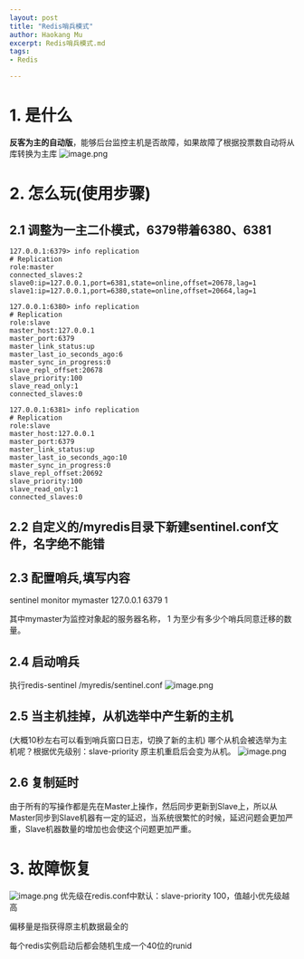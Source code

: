 ```yaml
---
layout: post
title: "Redis哨兵模式"
author: Haokang Mu
excerpt: Redis哨兵模式.md
tags:
- Redis

---
```


# 1. 是什么
**反客为主的自动版**，能够后台监控主机是否故障，如果故障了根据投票数自动将从库转换为主库
![image.png](https://cdn.nlark.com/yuque/0/2022/png/25452040/1645519791034-0b2a69d4-5bd9-4a3f-b442-9e80b089ce60.png#clientId=u68a966f3-14a1-4&crop=0&crop=0&crop=1&crop=1&from=paste&height=324&id=u3f36acf4&margin=%5Bobject%20Object%5D&name=image.png&originHeight=720&originWidth=1098&originalType=binary&ratio=1&rotation=0&showTitle=false&size=2376317&status=done&style=none&taskId=ub59dc3e9-dc8b-44cc-beac-d54bb8205a1&title=&width=494)
# 2. 怎么玩(使用步骤)
## 2.1 调整为一主二仆模式，6379带着6380、6381
```shell
127.0.0.1:6379> info replication
# Replication
role:master
connected_slaves:2
slave0:ip=127.0.0.1,port=6381,state=online,offset=20678,lag=1
slave1:ip=127.0.0.1,port=6380,state=online,offset=20664,lag=1

127.0.0.1:6380> info replication
# Replication
role:slave
master_host:127.0.0.1
master_port:6379
master_link_status:up
master_last_io_seconds_ago:6
master_sync_in_progress:0
slave_repl_offset:20678
slave_priority:100
slave_read_only:1
connected_slaves:0

127.0.0.1:6381> info replication
# Replication
role:slave
master_host:127.0.0.1
master_port:6379
master_link_status:up
master_last_io_seconds_ago:10
master_sync_in_progress:0
slave_repl_offset:20692
slave_priority:100
slave_read_only:1
connected_slaves:0
```
## 2.2 自定义的/myredis目录下新建sentinel.conf文件，名字绝不能错
## 2.3 配置哨兵,填写内容
sentinel monitor mymaster 127.0.0.1 6379 1

其中mymaster为监控对象起的服务器名称， 1 为至少有多少个哨兵同意迁移的数量。

## 2.4 启动哨兵
执行redis-sentinel  /myredis/sentinel.conf 
![image.png](https://cdn.nlark.com/yuque/0/2022/png/25452040/1645609274598-2bd3c73c-f747-4244-8b29-3af6149ae989.png#clientId=u68a966f3-14a1-4&crop=0&crop=0&crop=1&crop=1&from=paste&height=720&id=u750252c8&margin=%5Bobject%20Object%5D&name=image.png&originHeight=720&originWidth=802&originalType=binary&ratio=1&rotation=0&showTitle=false&size=1735916&status=done&style=none&taskId=u7c1b2047-941a-49bb-9fc8-3013f28290c&title=&width=802)
## 2.5 当主机挂掉，从机选举中产生新的主机
(大概10秒左右可以看到哨兵窗口日志，切换了新的主机)
哪个从机会被选举为主机呢？根据优先级别：slave-priority 
原主机重启后会变为从机。
![image.png](https://cdn.nlark.com/yuque/0/2022/png/25452040/1645609354466-bfccb105-a443-4bb0-9f2e-a98c2b9d546d.png#clientId=u68a966f3-14a1-4&crop=0&crop=0&crop=1&crop=1&from=paste&height=720&id=u6827d43d&margin=%5Bobject%20Object%5D&name=image.png&originHeight=720&originWidth=836&originalType=binary&ratio=1&rotation=0&showTitle=false&size=1809479&status=done&style=none&taskId=uddb3d290-71e5-4f42-be7d-30a150a4cc1&title=&width=836)
## 2.6 复制延时
由于所有的写操作都是先在Master上操作，然后同步更新到Slave上，所以从Master同步到Slave机器有一定的延迟，当系统很繁忙的时候，延迟问题会更加严重，Slave机器数量的增加也会使这个问题更加严重。

# 3. 故障恢复
![image.png](https://cdn.nlark.com/yuque/0/2022/png/25452040/1645609470584-9102042a-3cd7-44aa-ba9d-8170f9581c85.png#clientId=u68a966f3-14a1-4&crop=0&crop=0&crop=1&crop=1&from=paste&height=696&id=uaff1af48&margin=%5Bobject%20Object%5D&name=image.png&originHeight=696&originWidth=1280&originalType=binary&ratio=1&rotation=0&showTitle=false&size=2677737&status=done&style=none&taskId=ucd7b3f9a-e78c-4087-a720-c9b90e44b2a&title=&width=1280)
优先级在redis.conf中默认：slave-priority 100，值越小优先级越高

偏移量是指获得原主机数据最全的

每个redis实例启动后都会随机生成一个40位的runid


